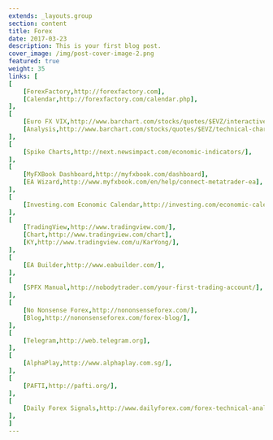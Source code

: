 ```yaml
---
extends: _layouts.group
section: content
title: Forex
date: 2017-03-23
description: This is your first blog post.
cover_image: /img/post-cover-image-2.png
featured: true
weight: 35
links: [
[
    [ForexFactory,http://forexfactory.com],
    [Calendar,http://forexfactory.com/calendar.php],
],
[
    [Euro FX VIX,http://www.barchart.com/stocks/quotes/$EVZ/interactive-chart],
    [Analysis,http://www.barchart.com/stocks/quotes/$EVZ/technical-chart?plot=LINE&volume=0&data=DO&density=ML&pricesOn=0&asPctChange=0&logscale=0&indicators=EXPMA(10)&sym=$EVZ&grid=1&height=250&studyheight=200],
],
[
    [Spike Charts,http://next.newsimpact.com/economic-indicators/],
],
[
    [MyFXBook Dashboard,http://myfxbook.com/dashboard],
    [EA Wizard,http://www.myfxbook.com/en/help/connect-metatrader-ea],
],
[
    [Investing.com Economic Calendar,http://investing.com/economic-calendar/],
],
[
    [TradingView,http://www.tradingview.com/],
    [Chart,http://www.tradingview.com/chart],
    [KY,http://www.tradingview.com/u/KarYong/],
],
[
    [EA Builder,http://www.eabuilder.com/],
],
[
    [SPFX Manual,http://nobodytrader.com/your-first-trading-account/],
],
[
    [No Nonsense Forex,http://nononsenseforex.com/],
    [Blog,http://nononsenseforex.com/forex-blog/],
],
[
    [Telegram,http://web.telegram.org],
],
[
    [AlphaPlay,http://www.alphaplay.com.sg/],
],
[
    [PAFTI,http://pafti.org/],
],
[
    [Daily Forex Signals,http://www.dailyforex.com/forex-technical-analysis/free-forex-signals/page-1],
],
]
---
```


